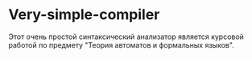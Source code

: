 # Very-simple-compiler
Этот очень простой синтаксический анализатор является курсовой работой
по предмету "Теория автоматов и формальных языков".
